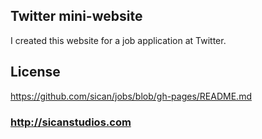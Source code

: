 ## Twitter mini-website
I created this website for a job application at Twitter.

## License
https://github.com/sican/jobs/blob/gh-pages/README.md

### http://sicanstudios.com